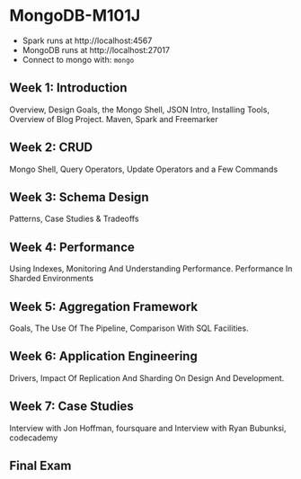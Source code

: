 # MongoDB-M101J


 * Spark runs at http://localhost:4567
 * MongoDB runs at http://localhost:27017
 * Connect to mongo with: `mongo`

## Week 1: Introduction 	
Overview, Design Goals, the Mongo Shell, JSON Intro, Installing Tools, Overview of Blog Project. Maven, Spark and Freemarker 
## Week 2: CRUD 	
Mongo Shell, Query Operators, Update Operators and a Few Commands
## Week 3: Schema Design 	
Patterns, Case Studies & Tradeoffs
## Week 4: Performance 	
Using Indexes, Monitoring And Understanding Performance. Performance In Sharded Environments 
## Week 5: Aggregation Framework 	
Goals, The Use Of The Pipeline, Comparison With SQL Facilities.
## Week 6: Application Engineering 	
Drivers, Impact Of Replication And Sharding On Design And Development.
## Week 7: Case Studies 	
Interview with Jon Hoffman, foursquare and Interview with Ryan Bubunksi, codecademy
## Final Exam 
